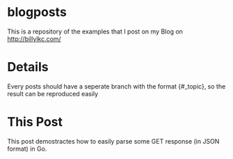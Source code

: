 # blogposts
This is a repository of the examples that I post on my Blog on http://billylkc.com/

# Details
Every posts should have a seperate branch with the format {#_topic}, so the result can be reproduced easily

# This Post
This post demostractes how to easily parse some GET response (in JSON format) in Go.

